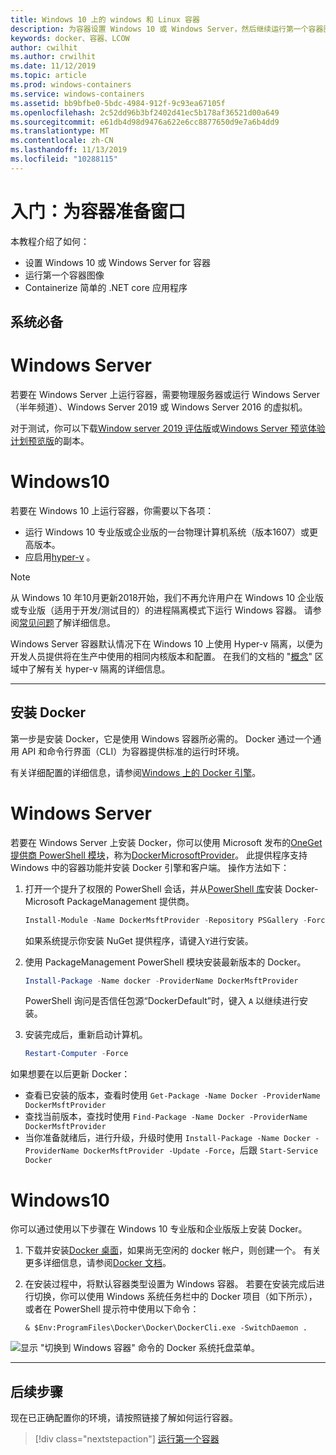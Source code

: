 ```yaml
---
title: Windows 10 上的 windows 和 Linux 容器
description: 为容器设置 Windows 10 或 Windows Server，然后继续运行第一个容器图像。
keywords: docker、容器、LCOW
author: cwilhit
ms.author: crwilhit
ms.date: 11/12/2019
ms.topic: article
ms.prod: windows-containers
ms.service: windows-containers
ms.assetid: bb9bfbe0-5bdc-4984-912f-9c93ea67105f
ms.openlocfilehash: 2c52dd96b3bf2402d41ec5b178af36521d00a649
ms.sourcegitcommit: e61db4d98d9476a622e6cc8877650d9e7a6b4dd9
ms.translationtype: MT
ms.contentlocale: zh-CN
ms.lasthandoff: 11/13/2019
ms.locfileid: "10288115"
---
```

# <a name="get-started-prep-windows-for-containers"></a>入门：为容器准备窗口

本教程介绍了如何：

- 设置 Windows 10 或 Windows Server for 容器
- 运行第一个容器图像
- Containerize 简单的 .NET core 应用程序

## <a name="prerequisites"></a>系统必备

<!-- start tab view -->
# [<a name="windows-server"></a>Windows Server](#tab/Windows-Server)

若要在 Windows Server 上运行容器，需要物理服务器或运行 Windows Server （半年频道）、Windows Server 2019 或 Windows Server 2016 的虚拟机。

对于测试，你可以下载[Window server 2019 评估版](https://www.microsoft.com/evalcenter/evaluate-windows-server-2019 )或[Windows Server 预览体验计划预览版](https://insider.windows.com/for-business-getting-started-server/)的副本。

# [<a name="windows-10"></a>Windows10](#tab/Windows-10-Client)

若要在 Windows 10 上运行容器，你需要以下各项：

- 运行 Windows 10 专业版或企业版的一台物理计算机系统（版本1607）或更高版本。
- 应启用[hyper-v](https://docs.microsoft.com/virtualization/hyper-v-on-windows/reference/hyper-v-requirements) 。

> [!NOTE]
>  从 Windows 10 年10月更新2018开始，我们不再允许用户在 Windows 10 企业版或专业版（适用于开发/测试目的）的进程隔离模式下运行 Windows 容器。 请参阅[常见问题](../about/faq.md)了解详细信息。 
> 
> Windows Server 容器默认情况下在 Windows 10 上使用 Hyper-v 隔离，以便为开发人员提供将在生产中使用的相同内核版本和配置。 在我们的文档的 "[概念](../manage-containers/hyperv-container.md)" 区域中了解有关 hyper-v 隔离的详细信息。

---
<!-- stop tab view -->

## <a name="install-docker"></a>安装 Docker

第一步是安装 Docker，它是使用 Windows 容器所必需的。 Docker 通过一个通用 API 和命令行界面（CLI）为容器提供标准的运行时环境。

有关详细配置的详细信息，请参阅[Windows 上的 Docker 引擎](../manage-docker/configure-docker-daemon.md)。

<!-- start tab view -->
# [<a name="windows-server"></a>Windows Server](#tab/Windows-Server)

若要在 Windows Server 上安装 Docker，你可以使用 Microsoft 发布的[OneGet 提供商 PowerShell 模块](https://github.com/oneget/oneget)，称为[DockerMicrosoftProvider](https://github.com/OneGet/MicrosoftDockerProvider)。 此提供程序支持 Windows 中的容器功能并安装 Docker 引擎和客户端。 操作方法如下：

1. 打开一个提升了权限的 PowerShell 会话，并从[PowerShell 库](https://www.powershellgallery.com/packages/DockerMsftProvider)安装 Docker-Microsoft PackageManagement 提供商。

   ```powershell
   Install-Module -Name DockerMsftProvider -Repository PSGallery -Force
   ```

   如果系统提示你安装 NuGet 提供程序，请键入`Y`进行安装。

2. 使用 PackageManagement PowerShell 模块安装最新版本的 Docker。

   ```powershell
   Install-Package -Name docker -ProviderName DockerMsftProvider
   ```

   PowerShell 询问是否信任包源“DockerDefault”时，键入 `A` 以继续进行安装。
3. 安装完成后，重新启动计算机。

   ```powershell
   Restart-Computer -Force
   ```

如果想要在以后更新 Docker：

- 查看已安装的版本，查看时使用 `Get-Package -Name Docker -ProviderName DockerMsftProvider`
- 查找当前版本，查找时使用 `Find-Package -Name Docker -ProviderName DockerMsftProvider`
- 当你准备就绪后，进行升级，升级时使用 `Install-Package -Name Docker -ProviderName DockerMsftProvider -Update -Force`，后跟 `Start-Service Docker`

# [<a name="windows-10"></a>Windows10](#tab/Windows-10-Client)

你可以通过使用以下步骤在 Windows 10 专业版和企业版版上安装 Docker。 

1. 下载并安装[Docker 桌面](https://store.docker.com/editions/community/docker-ce-desktop-windows)，如果尚无空闲的 docker 帐户，则创建一个。 有关更多详细信息，请参阅[Docker 文档](https://docs.docker.com/docker-for-windows/install)。

2. 在安装过程中，将默认容器类型设置为 Windows 容器。 若要在安装完成后进行切换，你可以使用 Windows 系统任务栏中的 Docker 项目（如下所示），或者在 PowerShell 提示符中使用以下命令：

   ```console
   & $Env:ProgramFiles\Docker\Docker\DockerCli.exe -SwitchDaemon .
   ```

![显示 "切换到 Windows 容器" 命令的 Docker 系统托盘菜单。](./media/docker-for-win-switch.png)

---
<!-- stop tab view -->

## <a name="next-steps"></a>后续步骤

现在已正确配置你的环境，请按照链接了解如何运行容器。

> [!div class="nextstepaction"]
> [运行第一个容器](./run-your-first-container.md)
